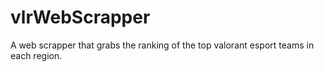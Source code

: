# vlrWebScrapper
 A web scrapper that grabs the ranking of the top valorant esport teams  in each region. 
